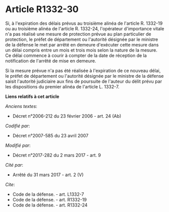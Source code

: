 # Article R1332-30

Si, à l'expiration des délais prévus au troisième alinéa de l'article R. 1332-19 ou au troisième alinéa de l'article R.
1332-24, l'opérateur d'importance vitale n'a pas réalisé une mesure de protection prévue au plan particulier de protection,
le préfet de département ou l'autorité désignée par le ministre de la défense le met par arrêté en demeure d'exécuter cette
mesure dans un délai compris entre un mois et trois mois selon la nature de la mesure. Ce délai commence à courir à compter
de la date de réception de la notification de l'arrêté de mise en demeure. 

Si la mesure prévue n'a pas été réalisée à l'expiration de ce nouveau délai, le préfet de département ou l'autorité désignée
par le ministre de la défense saisit l'autorité judiciaire aux fins de poursuite de l'auteur du délit prévu par les
dispositions du premier alinéa de l'article L. 1332-7.

**Liens relatifs à cet article**

_Anciens textes_:

  - Décret n°2006-212 du 23 février 2006 - art. 24 (Ab)

_Codifié par_:

  - Décret n°2007-585 du 23 avril 2007

_Modifié par_:

  - Décret n°2017-282 du 2 mars 2017 - art. 9

_Cité par_:

  - Arrêté du 31 mars 2017 - art. 2 (V)

_Cite_:

  - Code de la défense. - art. L1332-7
  - Code de la défense. - art. R1332-19
  - Code de la défense. - art. R1332-24
